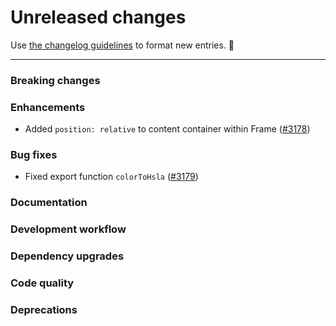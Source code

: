 # Unreleased changes

Use [the changelog guidelines](https://git.io/polaris-changelog-guidelines) to format new entries. 💜

---

### Breaking changes

### Enhancements

- Added `position: relative` to content container within Frame ([#3178](https://github.com/Shopify/polaris-react/pull/3178))

### Bug fixes

- Fixed export function `colorToHsla` ([#3179](https://github.com/Shopify/polaris-react/pull/3179))

### Documentation

### Development workflow

### Dependency upgrades

### Code quality

### Deprecations
